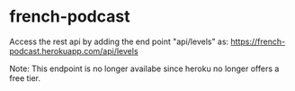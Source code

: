# french-podcast

Access the rest api by adding the end point "api/levels" as: 
https://french-podcast.herokuapp.com/api/levels

Note: This endpoint is no longer availabe since heroku no longer offers a free tier. 
